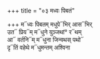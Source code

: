 +++
title = "०३ मध्वः पिबतं"

+++
म᳓ध्वः पिबतम् मधुपे᳓भिर् आस᳓भिर्  
उत᳓ प्रिय᳓म् म᳓धुने युञ्जथां° र᳓थम्  
आ᳓ वर्तनि᳓म् म᳓धुना जिन्वथस् पथो᳓  
दृ᳓तिं वहेथे म᳓धुमन्तम् अश्विना
